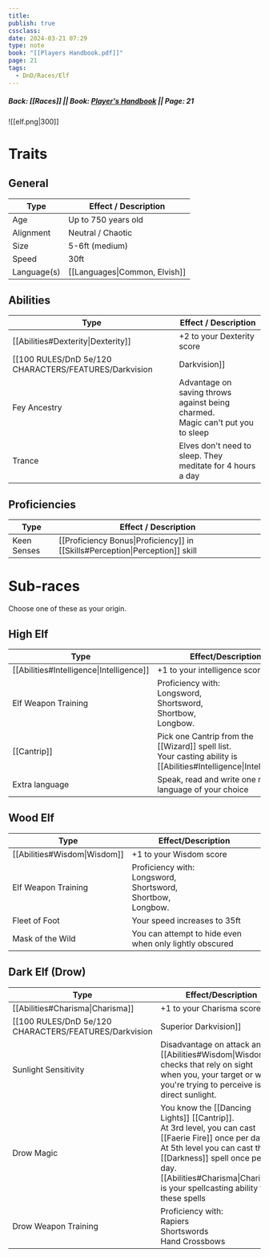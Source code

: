 ```yaml
---
title: 
publish: true
cssclass: 
date: 2024-03-21 07:29
type: note
book: "[[Players Handbook.pdf]]"
page: 21
tags:
  - DnD/Races/Elf
---
```

##### Back: [[Races]] || Book: [Player's Handbook](https://drive.google.com/drive/folders/1O5bhpYizcIT5xxAoLOuzCRht_PVS7VSG?usp=sharing) || Page: 21

![[elf.png|300]]

# Traits
## General
| Type        | Effect / Description          |
| ----------- | ----------------------------- |
| Age         | Up to 750 years old           |
| Alignment   | Neutral / Chaotic             |
| Size        | 5-6ft (medium)                |
| Speed       | 30ft                          |
| Language(s) | [[Languages\|Common, Elvish]] |
## Abilities
| Type                                                         | Effect / Description                                                              |
| ------------------------------------------------------------ | --------------------------------------------------------------------------------- |
| [[Abilities#Dexterity\|Dexterity]]                           | +2 to your Dexterity score                                                        |
| [[100 RULES/DnD 5e/120 CHARACTERS/FEATURES/Darkvision|Darkvision]] | See 60ft in dim light, but only in black and white                                |
| Fey Ancestry                                                 | Advantage on saving throws against being charmed.<br>Magic can't put you to sleep |
| Trance                                                       | Elves don't need to sleep. They meditate for 4 hours a day                        |
## Proficiencies
| Type        | Effect / Description                                                          |
| ----------- | ----------------------------------------------------------------------------- |
| Keen Senses | [[Proficiency Bonus\|Proficiency]] in [[Skills#Perception\|Perception]] skill |

# Sub-races
Choose one of these as your origin.
## High Elf

| Type                                     | Effect/Description                                                                                                   |
| ---------------------------------------- | -------------------------------------------------------------------------------------------------------------------- |
| [[Abilities#Intelligence\|Intelligence]] | +1 to your intelligence score                                                                                        |
| Elf Weapon Training                      | Proficiency with:<br>Longsword,<br>Shortsword,<br>Shortbow,<br>Longbow.                                              |
| [[Cantrip]]                              | Pick one Cantrip from the [[Wizard]] spell list.<br>Your casting ability is [[Abilities#Intelligence\|Intelligence]] |
| Extra language                           | Speak, read and write one more language of your choice                                                               |
## Wood Elf

| Type                         | Effect/Description                                                      |
| ---------------------------- | ----------------------------------------------------------------------- |
| [[Abilities#Wisdom\|Wisdom]] | +1 to your Wisdom score                                                 |
| Elf Weapon Training          | Proficiency with:<br>Longsword,<br>Shortsword,<br>Shortbow,<br>Longbow. |
| Fleet of Foot                | Your speed increases to 35ft                                            |
| Mask of the Wild             | You can attempt to hide even when only lightly obscured                 |


## Dark Elf (Drow)

| Type                                                                  | Effect/Description                                                                                                                                                                                                                                           |
| --------------------------------------------------------------------- | ------------------------------------------------------------------------------------------------------------------------------------------------------------------------------------------------------------------------------------------------------------ |
| [[Abilities#Charisma\|Charisma]]                                      | +1 to your Charisma score                                                                                                                                                                                                                                    |
| [[100 RULES/DnD 5e/120 CHARACTERS/FEATURES/Darkvision|Superior Darkvision]] | See 120ft in dim light, but only in black and white                                                                                                                                                                                                          |
| Sunlight Sensitivity                                                  | Disadvantage on attack and [[Abilities#Wisdom\|Wisdom]] checks that rely on sight<br>when you, your target or what you're trying to perceive is direct sunlight.                                                                                             |
| Drow Magic                                                            | You know the [[Dancing Lights]] [[Cantrip]].<br>At 3rd level, you can cast [[Faerie Fire]] once per day.<br>At 5th level you can cast the [[Darkness]] spell once per day.<br>[[Abilities#Charisma\|Charisma]] is your spellcasting ability for these spells |
| Drow Weapon Training                                                  | Proficiency with:<br>Rapiers<br>Shortswords<br>Hand Crossbows                                                                                                                                                                                                |


